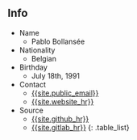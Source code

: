 ## Info

* Name
  * Pablo Bollansée
* Nationality
  * Belgian
* Birthday
  * July 18th, 1991
* Contact
  * <a href="mailto:{{site.public_email}}">{{site.public_email}}</a>
  * <a href="{{site.website}}">{{site.website_hr}}</a>
* Source
  * <a href="{{site.github}}">{{site.github_hr}}</a>
  * <a href="{{site.gitlab}}">{{site.gitlab_hr}}</a>
{: .table_list}
